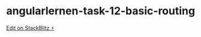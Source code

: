 # angularlernen-task-12-basic-routing

[Edit on StackBlitz ⚡️](https://stackblitz.com/edit/angularlernen-task-12-basic-routing)